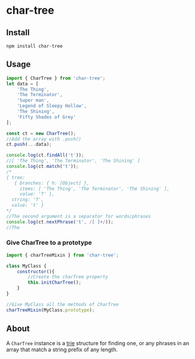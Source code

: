char-tree
===

Install
---

`npm install char-tree`

Usage
---

```javascript
import { CharTree } from 'char-tree';
let data = [
    'The Thing',
    'The Terminator',
    'Super man',
    'Legend of Sleepy Hollow',
    'The Shining',
    'Fifty Shades of Grey'
];

const ct = new CharTree();
//Add the array with .push()
ct.push(...data);

console.log(ct.findAll('t'));
//[ 'The Thing', 'The Terminator', 'The Shining' ]
console.log(ct.match('t'));
/*
{ tree:
   { branches: { h: [Object] },
     items: [ 'The Thing', 'The Terminator', 'The Shining' ],
     value: 'T' },
  string: 'T',
  value: 't' }
*/
//The second argument is a separator for words/phrases
console.log(ct.nextPhrase('t', /[ ]+/));
//The
```

### Give CharTree to a prototype

```javascript
import { charTreeMixin } from 'char-tree';

class MyClass {
    constructor(){
        //Create the charTree property
        this.initCharTree();
    }
}

//Give MyClass all the methods of CharTree
charTreeMixin(MyClass.prototype);
```

About
---

A `CharTree` instance is a [trie](https://en.wikipedia.org/wiki/Trie) structure for finding one, or any phrases in an array that match a string prefix of any length.
